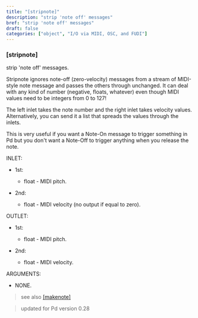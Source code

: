 ```yaml
---
title: "[stripnote]"
description: "strip 'note off' messages"
bref: "strip 'note off' messages"
draft: false
categories: ["object", "I/O via MIDI, OSC, and FUDI"]
---
```


### [stripnote]

strip 'note off' messages.

Stripnote ignores note-off (zero-velocity) messages from a stream of MIDI-style note message and passes the others through unchanged. It can deal with any kind of number (negative,  floats,  whatever) even though MIDI values need to be integers from 0 to 127!

The left inlet takes the note number and the right inlet takes velocity values. Alternatively,  you can send it a list that spreads the values through the inlets.

This is very useful if you want a Note-On message to trigger something in Pd but you don't want a Note-Off to trigger anything when you release the note.

INLET:

- 1st:

  - float - MIDI pitch.

- 2nd:

  - float - MIDI velocity (no output if equal to zero).

OUTLET:

- 1st:

  - float - MIDI pitch.

- 2nd:

  - float - MIDI velocity.

ARGUMENTS:

- NONE.
 


> see also [[makenote]](../makenote)

> updated for Pd version 0.28